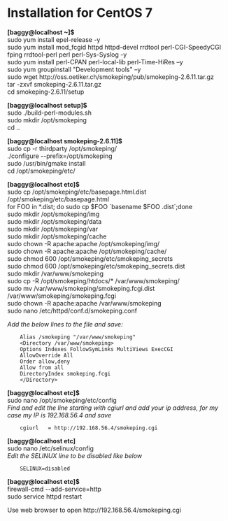# Installation for CentOS 7
**[baggy@localhost ~]$**  
    sudo yum install epel-release -y  
    sudo yum install mod_fcgid httpd httpd-devel rrdtool perl-CGI-SpeedyCGI fping rrdtool-perl perl perl-Sys-Syslog -y  
    sudo yum install perl-CPAN perl-local-lib perl-Time-HiRes –y  
    sudo yum groupinstall "Development tools" –y  
    sudo wget http\://oss\.oetiker\.ch/smokeping/pub/smokeping-2.6.11.tar.gz  
    tar -zxvf smokeping-2.6.11.tar.gz  
    cd smokeping-2.6.11/setup  

**[baggy@localhost setup]$**  
    sudo ./build-perl-modules.sh  
    sudo mkdir /opt/smokeping  
    cd ..  

**[baggy@localhost smokeping-2.6.11]$**  
    sudo cp -r thirdparty /opt/smokeping/  
    ./configure --prefix=/opt/smokeping  
    sudo /usr/bin/gmake install  
    cd /opt/smokeping/etc/  

**[baggy@localhost etc]$**  
    sudo cp /opt/smokeping/etc/basepage.html.dist /opt/smokeping/etc/basepage.html  
    for FOO in \*.dist; do sudo cp \$FOO \`basename \$FOO .dist\`\;done  
    sudo mkdir /opt/smokeping/img  
    sudo mkdir /opt/smokeping/data  
    sudo mkdir /opt/smokeping/var  
    sudo mkdir /opt/smokeping/cache  
    sudo chown -R apache:apache /opt/smokeping/img/  
    sudo chown -R apache:apache /opt/smokeping/cache/  
    sudo chmod 600 /opt/smokeping/etc/smokeping_secrets  
    sudo chmod 600 /opt/smokeping/etc/smokeping_secrets.dist  
    sudo mkdir /var/www/smokeping  
    sudo cp -R /opt/smokeping/htdocs/\* /var/www/smokeping/  
    sudo mv /var/www/smokeping/smokeping.fcgi.dist /var/www/smokeping/smokeping.fcgi  
    sudo chown -R apache:apache /var/www/smokeping  
    sudo nano /etc/httpd/conf.d/smokeping.conf 
    
   *Add the below lines to the file and save:*
```
    Alias /smokeping "/var/www/smokeping"
    <Directory /var/www/smokeping>
    Options Indexes FollowSymLinks MultiViews ExecCGI
    AllowOverride All
    Order allow,deny
    Allow from all
    DirectoryIndex smokeping.fcgi
    </Directory>
```
**[baggy@localhost etc]$**  
    sudo nano /opt/smokeping/etc/config  
    *Find and edit the line starting with cgiurl and add your ip address, for my case my IP is 192.168.56.4 and save*
```
    cgiurl   = http://192.168.56.4/smokeping.cgi
```

**[baggy@localhost etc]**  
    sudo nano /etc/selinux/config  
    *Edit the SELINUX line to be disabled like below*
```
    SELINUX=disabled
```
**[baggy@localhost etc]$**  
    firewall-cmd --add-service=http  
    sudo service httpd restart

Use web browser to open http\://192.168.56.4/smokeping.cgi


